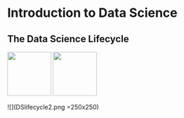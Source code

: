 # Introduction to Data Science



## The Data Science Lifecycle

<!--- ![](https://github.com/LeeMorinUCF/ECO5445F19/tree/master/demo_01_intro/DSlifecycle1.png =250x250) --->



<img src="https:\\github.com\LeeMorinUCF\ECO5445F19\tree\master\demo_01_intro\DSlifecycle2.png" width="100"/>
<img src="https://github.com/LeeMorinUCF/ECO5445F19/tree/master/demo_01_intro/DSlifecycle1.png" width="100"/>


![](DSlifecycle2.png =250x250)
